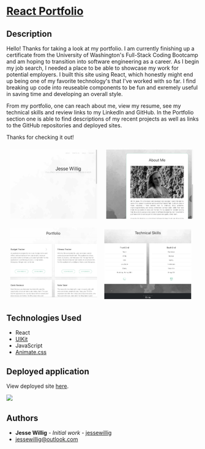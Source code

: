 # [React Portfolio](https://jessewillig.github.io/v2-react-portfolio/#/)

## Description

Hello! Thanks for taking a look at my portfolio. I am currently finishing up a certificate from the University of Washington's Full-Stack Coding Bootcamp and am hoping to transition into software engineering as a career. As I begin my job search, I needed a place to be able to showcase my work for potential employers. I built this site using React, which honestly might end up being one of my favorite technology's that I've worked with so far. I find breaking up code into reuseable components to be fun and exremely useful in saving time and developing an overall style.

From my portfolio, one can reach about me, view my resume, see my technical skills and review links to my LinkedIn and GitHub. In the Portfolio section one is able to find descriptions of my recent projects as well as links to the GitHub repositories and deployed sites. 

Thanks for checking it out!

<p float="left">
<img src="src/images/assets/home.png" alt="Login Page Image" width="45%" style="margin: 10px;"/>
<img src="src/images/assets/about.png" alt="About Image" width="45%" style="margin: 10px;"/><br>
<img src="src/images/assets/portfolio.png" alt="Portfolio Image" width="45%" style="margin: 10px;"/>
<img src="src/images/assets/skills.png" alt="Skills Image" width="45%" style="margin: 5px;"/><br>

## Technologies Used
* React
* [UIKit](https://getuikit.com/)
* JavaScript
* [Animate.css](https://animate.style/)

## Deployed application
View deployed site [here](https://jessewillig.github.io/v2-react-portfolio/#/). <br>

![](src/images/assets/portfolio.gif)

## Authors

* **Jesse Willig** - *Initial work* - [jessewillig](https://github.com/jessewillig)
* [jessewillig@outlook.com](mailto:jessewillig@outlook.com)